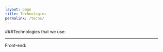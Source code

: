 ```yaml
---
layout: page
title: Technologies
permalink: /techs/
---
```

###Technologies that we use:
___
Front-end:
